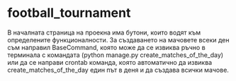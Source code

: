 # football_tournament
В началната страница на проекна има бутони, които водят към определените функционалности.
За създаването на мачовете всеки ден съм направил BaseCommand, която може да се извиква ръчно в терминала с командата (python manage.py create_matches_of_the_day) или да се направи crontab команда, която автоматично да извиква create_matches_of_the_day един път в деня и да създава всички мачове.

